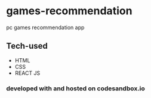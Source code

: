 # games-recommendation
 pc games recommendation app

## Tech-used
- HTML
- CSS
- REACT JS

### developed with and hosted on codesandbox.io 